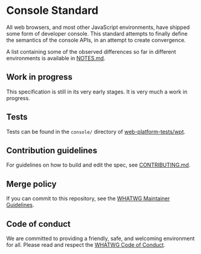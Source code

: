 # Console Standard

All web browsers, and most other JavaScript environments, have shipped some form of developer console. This standard attempts to finally define the semantics of the console APIs, in an attempt to create convergence.

A list containing some of the observed differences so far in different environments is available in [NOTES.md](NOTES.md).

## Work in progress

This specification is still in its very early stages. It is very much a work in progress.

## Tests

Tests can be found in the `console/` directory of [web-platform-tests/wpt](https://github.com/web-platform-tests/wpt).

## Contribution guidelines

For guidelines on how to build and edit the spec, see [CONTRIBUTING.md](CONTRIBUTING.md).

## Merge policy

If you can commit to this repository, see the [WHATWG Maintainer Guidelines](https://github.com/whatwg/meta/blob/main/MAINTAINERS.md).

## Code of conduct

We are committed to providing a friendly, safe, and welcoming environment for all. Please read and respect the [WHATWG Code of Conduct](https://whatwg.org/code-of-conduct).
